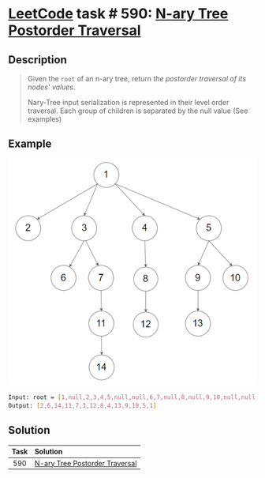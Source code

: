 # [LeetCode][leetcode] task # 590: [N-ary Tree Postorder Traversal][task]

Description
-----------

> Given the `root` of an n-ary tree, return _the postorder traversal of its nodes' values_.
> 
> Nary-Tree input serialization is represented in their level order traversal.
> Each group of children is separated by the null value (See examples)

 Example
-------

![tree.png](image/tree.png)

```sh
Input: root = [1,null,2,3,4,5,null,null,6,7,null,8,null,9,10,null,null,11,null,12,null,13,null,null,14]
Output: [2,6,14,11,7,3,12,8,4,13,9,10,5,1]
```

Solution
--------

| Task | Solution                                   |
|:----:|:-------------------------------------------|
| 590  | [N-ary Tree Postorder Traversal][solution] |


[leetcode]: <http://leetcode.com/>
[task]: <https://leetcode.com/problems/n-ary-tree-postorder-traversal/>
[solution]: <https://github.com/wellaxis/witalis-jkit/blob/main/module/tasks/src/main/java/com/witalis/jkit/tasks/core/task/leetcode/h6/p590/option/Practice.java>
